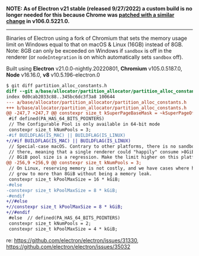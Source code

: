 **NOTE: As of Electron v21 stable (released 9/27/2022) a custom build is no longer needed for this because Chrome was [patched with a similar change](https://chromium-review.googlesource.com/c/chromium/src/+/3383838/) in v106.0.5221.0.**

<hr>

Binaries of Electron using a fork of Chromium that sets the memory usage limit on Windows equal to that on macOS & Linux (16GB) instead of 8GB. Note: 8GB can only be exceeded on Windows if `sandbox` is off in the renderer (or `nodeIntegration` is on which automatically sets `sandbox` off).

Built using **Electron** v21.0.0-nightly.20220801, **Chromium** v105.0.5187.0, **Node** v16.16.0, **v8** v10.5.196-electron.0

```diff
$ git diff partition_alloc_constants.h
diff --git a/base/allocator/partition_allocator/partition_alloc_constants.h b/base/allocator/partition_allocator/partition_alloc_constants.h
index 0d0cab2033c88..345bc6dc3f3a8 100644
--- a/base/allocator/partition_allocator/partition_alloc_constants.h
+++ b/base/allocator/partition_allocator/partition_alloc_constants.h
@@ -247,7 +247,7 @@ constexpr size_t kSuperPageBaseMask = ~kSuperPageOffsetMask;
 #if defined(PA_HAS_64_BITS_POINTERS)
 // The Configurable Pool is only available in 64-bit mode
 constexpr size_t kNumPools = 3;
-#if BUILDFLAG(IS_MAC) || BUILDFLAG(IS_LINUX)
+//#if BUILDFLAG(IS_MAC) || BUILDFLAG(IS_LINUX)
 // Special-case macOS. Contrary to other platforms, there is no sandbox limit
 // there, meaning that a single renderer could "happily" consume >8GiB. So the
 // 8GiB pool size is a regression. Make the limit higher on this platform only
@@ -256,9 +256,9 @@ constexpr size_t kNumPools = 3;
 // On Linux, reserving memory is not costly, and we have cases where heaps can
 // grow to more than 8GiB without being a memory leak.
 constexpr size_t kPoolMaxSize = 16 * kGiB;
-#else
-constexpr size_t kPoolMaxSize = 8 * kGiB;
-#endif
+//#else
+//constexpr size_t kPoolMaxSize = 8 * kGiB;
+//#endif
 #else  // defined(PA_HAS_64_BITS_POINTERS)
 constexpr size_t kNumPools = 2;
 constexpr size_t kPoolMaxSize = 4 * kGiB;
```

re: https://github.com/electron/electron/issues/31330, https://github.com/electron/electron/issues/35032
